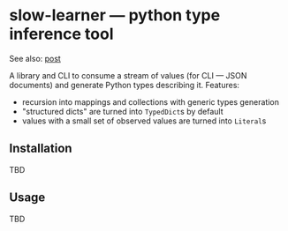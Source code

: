 # slow-learner — python type inference tool

See also: [post](https://nj-vs-vh.name/project/slow-learner)

A library and CLI to consume a stream of values (for CLI — JSON documents) and
generate Python types describing it. Features:
- recursion into mappings and collections with generic types generation
- "structured dicts" are turned into `TypedDict`s by default
- values with a small set of observed values are turned into `Literal`s

## Installation

TBD

## Usage

TBD
